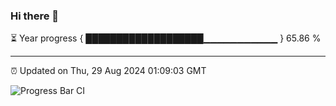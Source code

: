 ### Hi there 👋

⏳ Year progress { ███████████████████▁▁▁▁▁▁▁▁▁▁▁ } 65.86 %

---

⏰ Updated on Thu, 29 Aug 2024 01:09:03 GMT

![Progress Bar CI](https://github.com/JuvenileQ/Progress-Bar-CI/workflows/main/badge.svg)
